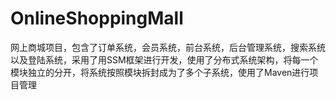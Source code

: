 # OnlineShoppingMall
网上商城项目，包含了订单系统，会员系统，前台系统，后台管理系统，搜索系统以及登陆系统，采用了用SSM框架进行开发，使用了分布式系统架构，将每一个模块独立的分开，将系统按照模块拆封成为了多个子系统，使用了Maven进行项目管理
